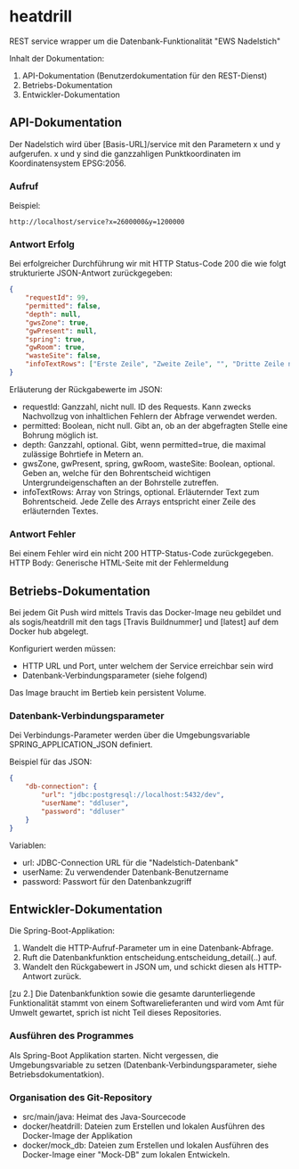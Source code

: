 # heatdrill
REST service wrapper um die Datenbank-Funktionalität "EWS Nadelstich"

Inhalt der Dokumentation:
1. API-Dokumentation (Benutzerdokumentation für den REST-Dienst)
2. Betriebs-Dokumentation
3. Entwickler-Dokumentation

## API-Dokumentation
Der Nadelstich wird über [Basis-URL]/service mit den Parametern x und y aufgerufen.
x und y sind die ganzzahligen Punktkoordinaten im Koordinatensystem EPSG:2056.

### Aufruf
Beispiel:
```http
http://localhost/service?x=2600000&y=1200000  
```

### Antwort Erfolg
Bei erfolgreicher Durchführung wir mit HTTP Status-Code 200 die wie folgt strukturierte JSON-Antwort zurückgegeben:
```json
{
	"requestId": 99,
	"permitted": false,
	"depth": null,
	"gwsZone": true,
	"gwPresent": null,
	"spring": true,
	"gwRoom": true,
	"wasteSite": false,
	"infoTextRows": ["Erste Zeile", "Zweite Zeile", "", "Dritte Zeile nach Leerzeile"]
}
```

Erläuterung der Rückgabewerte im JSON: 
* requestId: Ganzzahl, nicht null. ID des Requests. Kann zwecks Nachvollzug von inhaltlichen Fehlern der Abfrage verwendet werden.
* permitted: Boolean, nicht null. Gibt an, ob an der abgefragten Stelle eine Bohrung möglich ist.
* depth: Ganzzahl, optional. Gibt, wenn permitted=true, die maximal zulässige Bohrtiefe in Metern an.
* gwsZone, gwPresent, spring, gwRoom, wasteSite: Boolean, optional. Geben an, welche für den Bohrentscheid wichtigen Untergrundeigenschaften an der Bohrstelle zutreffen.
* infoTextRows: Array von Strings, optional. Erläuternder Text zum Bohrentscheid. Jede Zelle des Arrays entspricht einer Zeile des erläuternden Textes.

### Antwort Fehler
Bei einem Fehler wird ein nicht 200 HTTP-Status-Code zurückgegeben. HTTP Body: Generische HTML-Seite mit der Fehlermeldung

## Betriebs-Dokumentation

Bei jedem Git Push wird mittels Travis das Docker-Image neu gebildet und als sogis/heatdrill mit den tags [Travis Buildnummer] und [latest] auf dem Docker hub abgelegt.

Konfiguriert werden müssen:
* HTTP URL und Port, unter welchem der Service erreichbar sein wird
* Datenbank-Verbindungsparameter (siehe folgend)

Das Image braucht im Bertieb kein persistent Volume. 

### Datenbank-Verbindungsparameter
Dei Verbindungs-Parameter werden über die Umgebungsvariable SPRING_APPLICATION_JSON definiert.

Beispiel für das JSON:
```json
{
	"db-connection": {
		"url": "jdbc:postgresql://localhost:5432/dev",
		"userName": "ddluser",
		"password": "ddluser"
	}
}
```

Variablen:
* url: JDBC-Connection URL für die "Nadelstich-Datenbank"
* userName: Zu verwendender Datenbank-Benutzername
* password: Passwort für den Datenbankzugriff

## Entwickler-Dokumentation

Die Spring-Boot-Applikation:
1. Wandelt die HTTP-Aufruf-Parameter um in eine Datenbank-Abfrage.
2. Ruft die Datenbankfunktion entscheidung.entscheidung_detail(..) auf. 
3. Wandelt den Rückgabewert in JSON um, und schickt diesen als HTTP-Antwort zurück.

[zu 2.] Die Datenbankfunktion sowie die gesamte darunterliegende Funktionalität stammt von einem Softwarelieferanten und wird vom Amt für Umwelt gewartet, sprich ist nicht Teil dieses Repositories.

### Ausführen des Programmes
Als Spring-Boot Applikation starten. Nicht vergessen, die Umgebungsvariable zu setzen (Datenbank-Verbindungsparameter, siehe Betriebsdokumentatkion).

### Organisation des Git-Repository
* src/main/java: Heimat des Java-Sourcecode 
* docker/heatdrill: Dateien zum Erstellen und lokalen Ausführen des Docker-Image der Applikation
* docker/mock_db: Dateien zum Erstellen und lokalen Ausführen des Docker-Image einer "Mock-DB" zum lokalen Entwickeln.





